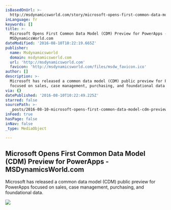 ```yaml
---
isBasedOnUrl: >-
  http://msdynamicsworld.com/story/microsoft-opens-first-common-data-model-cdm-preview-powerapps
inLanguage: fr
keywords: []
title: >-
  Microsoft Opens First Common Data Model (CDM) Preview for PowerApps -
  MSDynamicsWorld.com
dateModified: '2016-08-10T10:22:19.665Z'
publisher:
  name: Msdynamicsworld
  domain: msdynamicsworld.com
  url: 'http://msdynamicsworld.com'
  favicon: 'http://msdynamicsworld.com/files/msdw_favicon.ico'
author: []
description: >-
  Microsoft has released a common data model (CDM) public preview for PowerApps
  focused on sales, case management, purchasing, and foundational data.
via: {}
datePublished: '2016-08-10T10:22:49.225Z'
starred: false
sourcePath: >-
  _posts/2016-08-10-microsoft-opens-first-common-data-model-cdm-preview-for-po.md
inFeed: true
hasPage: false
inNav: false
_type: MediaObject

---
```

<article style=""><h1>Microsoft Opens First Common Data Model (CDM) Preview for PowerApps - MSDynamicsWorld.com</h1><p>Microsoft has released a common data model (CDM) public preview for PowerApps focused on sales, case management, purchasing, and foundational data.</p><img src="http://msdynamicsworld.com/system/files/story-images/CDM-ChooseEntityOpenExcel.png" /></article>